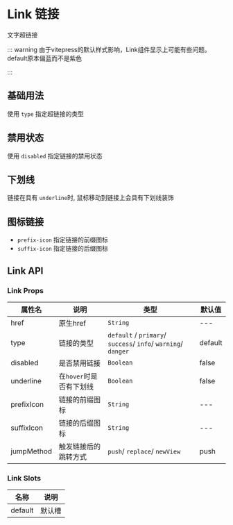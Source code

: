 # Link 链接

文字超链接

::: warning
由于vitepress的默认样式影响，Link组件显示上可能有些问题。
default原本偏蓝而不是紫色


:::

## 基础用法

使用 `type` 指定超链接的类型

<demo
src="./src/basic.vue"
title="类型的唯一区别就是颜色不同"
/>

## 禁用状态

使用 `disabled` 指定链接的禁用状态
<demo
src="./src/disabled.vue"
/>

## 下划线

链接在具有 `underline`时, 鼠标移动到链接上会具有下划线装饰

<demo
src="./src/underline.vue"
/>

## 图标链接

- `prefix-icon` 指定链接的前缀图标
- `suffix-icon` 指定链接的后缀图标

<demo
src="./src/icon.vue"
/>

## Link API

### Link Props

| 属性名     | 说明                    | 类型                                                         | 默认值  |
| ---------- | ----------------------- | ------------------------------------------------------------ | ------- |
| href       | 原生href                | `String`                                                     | ---     |
| type       | 链接的类型              | `default`   /    `primary`/ `success`/ `info`/ `warning`/ `danger` | default |
| disabled   | 是否禁用链接            | `Boolean`                                                    | false   |
| underline  | 在`hover`时是否有下划线 | `Boolean`                                                    | false   |
| prefixIcon | 链接的前缀图标          | `String`                                                     | ---     |
| suffixIcon | 链接的后缀图标          | `String`                                                     | ---     |
| jumpMethod | 触发链接后的跳转方式    | `push`/ `replace`/ `newView`                                 | push    |

### Link Slots

| 名称    | 说明   |
| ------- | ------ |
| default | 默认槽 |

